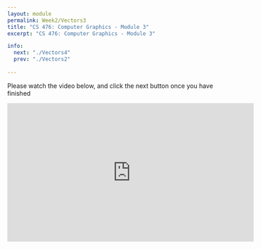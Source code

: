 ```yaml
---
layout: module
permalink: Week2/Vectors3
title: "CS 476: Computer Graphics - Module 3"
excerpt: "CS 476: Computer Graphics - Module 3"

info:
  next: "./Vectors4"
  prev: "./Vectors2"
  
---
```


Please watch the video below, and click the next button once you have finished

<iframe width="560" height="315" src="https://www.youtube.com/embed/flqlHEz5uAQ" frameborder="0" allow="accelerometer; autoplay; encrypted-media; gyroscope; picture-in-picture" allowfullscreen></iframe>